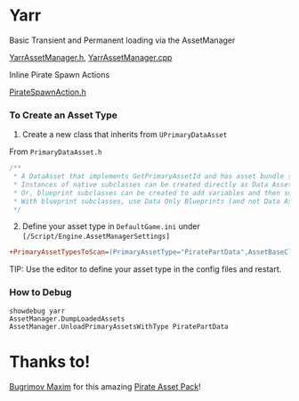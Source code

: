 # Yarr

Basic Transient and Permanent loading via the AssetManager

[YarrAssetManager.h](Source%2FYarr%2FCore%2FYarrAssetManager.h), [YarrAssetManager.cpp](Source%2FYarr%2FCore%2FYarrAssetManager.cpp)

Inline Pirate Spawn Actions

[PirateSpawnAction.h](Source%2FYarr%2FPirates%2FPirateSpawnAction.h)

### To Create an Asset Type
1. Create a new class that inherits from `UPrimaryDataAsset`

From `PrimaryDataAsset.h`
```cpp
/**
 * A DataAsset that implements GetPrimaryAssetId and has asset bundle support, which allows it to be manually loaded/unloaded from the AssetManager.
 * Instances of native subclasses can be created directly as Data Assets in the editor and will use the name of the native class as the PrimaryAssetType.
 * Or, blueprint subclasses can be created to add variables and then subclassed again by Data Only Blueprints that set those variables.
 * With blueprint subclasses, use Data Only Blueprints (and not Data Asset instances) to properly handle data inheritance and updating the parent class.
 */
```

2. Define your asset type in `DefaultGame.ini` under `[/Script/Engine.AssetManagerSettings]`
```ini
+PrimaryAssetTypesToScan=(PrimaryAssetType="PiratePartData",AssetBaseClass="/Script/Yarr.PiratePartData",bHasBlueprintClasses=False,bIsEditorOnly=True,Directories=((Path="/Game/Pirate/Data/Parts")),SpecificAssets=,Rules=(Priority=-1,ChunkId=-1,bApplyRecursively=True,CookRule=Unknown))
```

TIP: Use the editor to define your asset type in the config files and restart.

### How to Debug

```
showdebug yarr 
AssetManager.DumpLoadedAssets
AssetManager.UnloadPrimaryAssetsWithType PiratePartData
```

# Thanks to!
[Bugrimov Maxim](https://www.unrealengine.com/marketplace/en-US/profile/Bugrimov+Maksim) for this amazing [Pirate Asset Pack](https://www.unrealengine.com/marketplace/en-US/product/pirate-01)!
